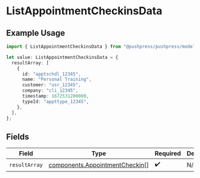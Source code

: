 # ListAppointmentCheckinsData

## Example Usage

```typescript
import { ListAppointmentCheckinsData } from "@pushpress/pushpress/models/operations";

let value: ListAppointmentCheckinsData = {
  resultArray: [
    {
      id: "apptschdl_12345",
      name: "Personal Training",
      customer: "usr_12345",
      company: "cli_12345",
      timestamp: 1672531200000,
      typeId: "appttype_12345",
    },
  ],
};
```

## Fields

| Field                                                                            | Type                                                                             | Required                                                                         | Description                                                                      |
| -------------------------------------------------------------------------------- | -------------------------------------------------------------------------------- | -------------------------------------------------------------------------------- | -------------------------------------------------------------------------------- |
| `resultArray`                                                                    | [components.AppointmentCheckin](../../models/components/appointmentcheckin.md)[] | :heavy_check_mark:                                                               | N/A                                                                              |